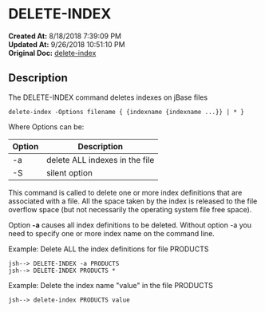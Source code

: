 # DELETE-INDEX

**Created At:** 8/18/2018 7:39:09 PM  
**Updated At:** 9/26/2018 10:51:10 PM  
**Original Doc:** [delete-index](https://docs.jbase.com/48152-indexes/delete-index)  


## Description 

The DELETE-INDEX command deletes indexes on jBase files

```
delete-index -Options filename { {indexname {indexname ...}} | * }
```

Where Options can be:




| Option<br> | Description<br> |
| --- | --- |
| -a<br> | delete ALL indexes in the file<br> |
| -S<br> | silent option<br> |




This command is called to delete one or more index definitions that are associated with a file. All the space taken by the index is released to the file overflow space (but not necessarily the operating system file free space).

Option **-a** causes all index definitions to be deleted. Without option -a you need to specify one or more index name on the command line.

Example: Delete ALL the index definitions for file PRODUCTS

```
jsh--> DELETE-INDEX -a PRODUCTS
jsh--> DELETE-INDEX PRODUCTS *
```

Example: Delete the index name "value" in the file PRODUCTS

```
jsh--> delete-index PRODUCTS value
```
